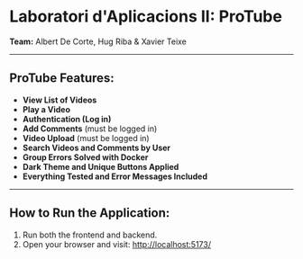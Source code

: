 # Laboratori d'Aplicacions II: ProTube
**Team:** Albert De Corte, Hug Riba & Xavier Teixe

---

## ProTube Features:

- **View List of Videos**
- **Play a Video**
- **Authentication (Log in)**
- **Add Comments** (must be logged in)
- **Video Upload** (must be logged in)
- **Search Videos and Comments by User**
- **Group Errors Solved with Docker**
- **Dark Theme and Unique Buttons Applied**
- **Everything Tested and Error Messages Included**

---

## How to Run the Application:

1. Run both the frontend and backend.
2. Open your browser and visit: [http://localhost:5173/](http://localhost:5173/)